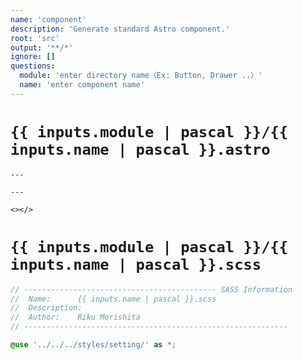 ```yaml
---
name: 'component'
description: 'Generate standard Astro component.'
root: 'src'
output: '**/*'
ignore: []
questions:
  module: 'enter directory name（Ex: Button, Drawer ..）'
  name: 'enter component name'
---
```


# `{{ inputs.module | pascal }}/{{ inputs.name | pascal }}.astro`

```astro
---

---

<></>
```

# `{{ inputs.module | pascal }}/{{ inputs.name | pascal }}.scss`

```scss
// ------------------------------------------- SASS Information
//  Name:      {{ inputs.name | pascal }}.scss
//  Description:
//  Author:    Riku Morishita
// -----------------------------------------------------------

@use '../../../styles/setting/' as *;
```
